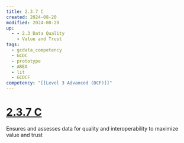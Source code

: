 ```yaml
---
title: 2.3.7 C
created: 2024-08-20
modified: 2024-08-20
up:
  - - 2.3 Data Quality
    - Value and Trust
tags:
  - gcdata_competency
  - GCDC
  - prototype
  - AREA
  - lit
  - GCDCF
competency: "[[Level 3 Advanced (DCF)]]"
---
```

# [2.3.7 C](2.3.7%20C.md)
Ensures and assesses data for quality and interoperability to maximize value and trust
